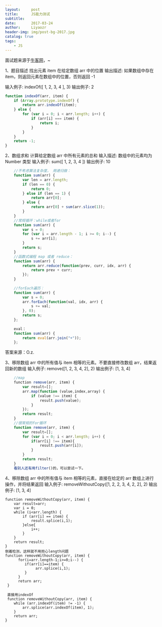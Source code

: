 ```yaml
---
layout:     post 
title:      JS能力测试
subtitle:  
date:       2017-03-24
author:     Liyaozr
header-img: img/post-bg-2017.jpg
catalog: true
tags: 
    - JS
---
```

面试题来源于[牛客网](https://www.nowcoder.com/)，~

1、题目描述
找出元素 item 在给定数组 arr 中的位置 
输出描述:
如果数组中存在 item，则返回元素在数组中的位置，否则返回 -1

输入例子:
indexOf([ 1, 2, 3, 4 ], 3)
输出例子:
2

```javascript
function indexOf(arr, item) {  
    if (Array.prototype.indexOf) {    
        return arr.indexOf(item);  
    } else {    
        for (var i = 0; i < arr.length; i++) {      
            if (arr[i] === item) {        
                return i;      
            }    
        }  
    }     
    return -1;
}
```

2、数组求和
计算给定数组 arr 中所有元素的总和 
输入描述:
数组中的元素均为 Number 类型
输入例子:
sum([ 1, 2, 3, 4 ])
输出例子:
10

```javascript
    //不考虑算法复杂度， 用递归做：
    function sum(arr) {    
        var len = arr.length;    
        if (len == 0) {        
            return 0;    
        } else if (len == 1) {        
            return arr[0];    
        } else {        
            return arr[0] + sum(arr.slice(1));    
        }
    }
    //常规循环：while或者for
    function sum(arr) {    
        var s = 0;    
        for (var i = arr.length - 1; i >= 0; i--) {        
            s += arr[i];    
        }    
        return s;
    }
    //函数式编程 map 或者 reduce：
    function sum(arr) {    
        return arr.reduce(function(prev, curr, idx, arr) {        
            return prev + curr;    
        });
    }
    
    //forEach遍历：
    function sum(arr) {    
        var s = 0;    
        arr.forEach(function(val, idx, arr) {        
            s += val;    
        }, 0);      
        return s;
    };
    
    eval：
    function sum(arr) {    
        return eval(arr.join("+"));
    };
```
答案来源：O.z.

3、移除数组 arr 中的所有值与 item 相等的元素。不要直接修改数组 arr，结果返回新的数组
输入例子:
remove([1, 2, 3, 4, 2], 2)
输出例子:
[1, 3, 4]
```javascript
    //map
    function remove(arr, item) {
        var result=[];
        arr.map(function (value,index,array) {
            if (value !== item) {
                result.push(value);
            }
        });
        return result;
    }
    //很常规的for循环
    function remove(arr, item) {
        var result=[];
        for (var i = 0; i < arr.length; i++) {
            if(arr[i] !== item){
                result.push(arr[i]);
            }
        }
        return result;
    }
    看别人还有用filter()的，可以尝试一下。
```
4、移除数组 arr 中的所有值与 item 相等的元素，直接在给定的 arr 数组上进行操作，并将结果返回 
输入例子:
removeWithoutCopy([1, 2, 2, 3, 4, 2, 2], 2)
输出例子:
[1, 3, 4]
```
function removeWithoutCopy(arr, item) {
    var result=arr;
    var i = 0;
    while (i<arr.length) {
        if (arr[i] == item) {
            result.splice(i,1);
        }else{
            i++;
        }
    }
    return result;
}
倒着检测，这样就不用担心length问题
function removeWithoutCopy(arr, item) { 
      for(i=arr.length-1;i>=0;i--) { 
         if(arr[i]==item) { 
              arr.splice(i,1); 
         } 
      } 
      return arr; 
 }
 
 直接用indexOf
 function removeWithoutCopy(arr, item) {    
    while (arr.indexOf(item) != -1) {        
        arr.splice(arr.indexOf(item), 1);    
    }    
    return arr;
}
```
